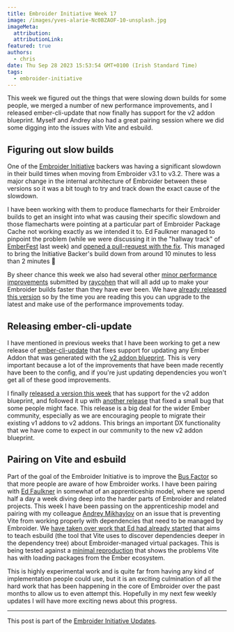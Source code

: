 ```yaml
---
title: Embroider Initiative Week 17
image: /images/yves-alarie-Nc0BZAOF-10-unsplash.jpg
imageMeta:
  attribution:
  attributionLink:
featured: true
authors:
  - chris
date: Thu Sep 28 2023 15:53:54 GMT+0100 (Irish Standard Time)
tags:
  - embroider-initiative
---
```


This week we figured out the things that were slowing down builds for some people, we merged a number of new performance improvements, and I released ember-cli-update that now finally has support for the v2 addon blueprint. Myself and Andrey also had a great pairing session where we did some digging into the issues with Vite and esbuild.

## Figuring out slow builds

One of the [Embroider Initiative](https://mainmatter.com/embroider-initiative/) backers was having a significant slowdown in their build times when moving from Embroider v3.1 to v3.2. There was a major change in the internal architecture of Embroider between these versions so it was a bit tough to try and track down the exact cause of the slowdown.

I have been working with them to produce flamecharts for their Embroider builds to get an insight into what was causing their specific slowdown and those flamecharts were pointing at a particular part of Embroider Package Cache not working exactly as we intended it to. Ed Faulkner managed to pinpoint the problem (while we were discussing it in the "hallway track" of [EmberFest](https://emberfest.eu) last week) and [opened a pull-request with the fix](https://github.com/embroider-build/embroider/pull/1609). This managed to bring the Initiative Backer's build down from around 10 minutes to less than 2 minutes 🎉 

By sheer chance this week we also had several other [minor performance improvements](https://github.com/embroider-build/embroider/pulls?q=is%3Apr+author%3Araycohen+merged%3A2023-09-25..2023-09-29) submitted by [raycohen](https://github.com/raycohen) that will all add up to make your Embroider builds faster than they have ever been. We have [already released this version](https://github.com/embroider-build/embroider/releases/tag/v4.1.1-addon-dev) so by the time you are reading this you can upgrade to the latest and make use of the performance improvements today.

## Releasing ember-cli-update

I have mentioned in previous weeks that I have been working to get a new release of [ember-cli-update](https://github.com/ember-cli/ember-cli-update) that fixes support for updating any Ember Addon that was generated with the [v2 addon blueprint](https://github.com/embroider-build/addon-blueprint). This is very important because a lot of the improvements that have been made recently have been to the config, and if you're just updating dependencies you won't get all of these good improvements.

I finally [released a version this week](https://github.com/ember-cli/ember-cli-update/releases/tag/v2.0.0) that has support for the v2 addon blueprint, and followed it up with [another release](https://github.com/ember-cli/ember-cli-update/releases/tag/v2.0.1) that fixed a small bug that some people might face. This release is a big deal for the wider Ember community, especially as we are encouraging people to migrate their existing v1 addons to v2 addons. This brings an important DX functionality that we have come to expect in our community to the new v2 addon blueprint.

## Pairing on Vite and esbuild

Part of the goal of the Embroider Initiative is to improve the [Bus Factor](https://en.wikipedia.org/wiki/Bus_factor) so that more people are aware of how Embroider works. I have been pairing with [Ed Faulkner](https://github.com/ef4/) in somewhat of an apprenticeship model, where we spend half a day a week diving deep into the harder parts of Embroider and related projects. This week I have been passing on the apprenticeship model and pairing with my colleague [Andrey Mikhaylov](https://github.com/lolmaus) on an issue that is preventing Vite from working properly with dependencies that need to be managed by Embroider. We [have taken over work that Ed had already started](https://github.com/embroider-build/embroider/pull/1614) that aims to teach esbuild (the tool that Vite uses to discover dependencies deeper in the dependency tree) about Embroider-managed virtual packages. This is being tested against a [minimal reproduction](https://github.com/mansona/ember-vite-app/pull/1) that shows the problems Vite has with loading packages from the Ember ecosystem.

This is highly experimental work and is quite far from having any kind of implementation people could use, but it is an exciting culmination of all the hard work that has been happening in the core of Embroider over the past months to allow us to even attempt this. Hopefully in my next few weekly updates I will have more exciting news about this progress.

--- 

This post is part of the [Embroider Initiative Updates](/embroider-initiative-updates).


